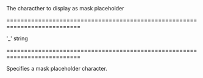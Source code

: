 <!--**
/*-------------------------------------------
    Auto-generated file. Do not modify.
-------------------------------------------

**-->
<!--d-->The characther to display as mask placeholder<!--/d-->
===========================================================================
<!--default-->'_'<!--/default-->
<!--type-->string<!--/type-->
===========================================================================

<!--shortDescription-->
Specifies a mask placeholder character.
<!--/shortDescription-->

<!--fullDescription-->

<!--/fullDescription-->